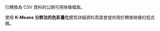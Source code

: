﻿已轉換為 CSV 資料的公開可用映像檔案。<p> </p>使用 <strong>K-Means 分群法的色彩量化</strong>模型詳細資料頁面會提供用於轉換映像的程式碼。
<!--HONumber=42-->
